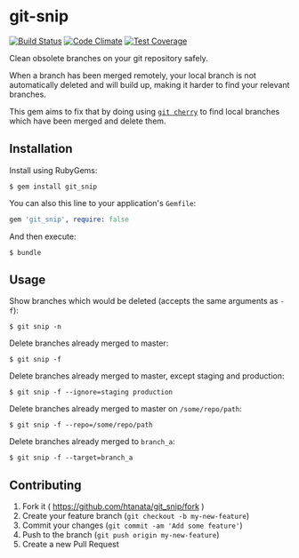 # git-snip

[![Build Status](https://travis-ci.org/htanata/git_snip.svg?branch=master)](https://travis-ci.org/htanata/git_snip)
[![Code Climate](https://codeclimate.com/github/htanata/git_snip/badges/gpa.svg)](https://codeclimate.com/github/htanata/git_snip)
[![Test Coverage](https://codeclimate.com/github/htanata/git_snip/badges/coverage.svg)](https://codeclimate.com/github/htanata/git_snip)

Clean obsolete branches on your git repository safely.

When a branch has been merged remotely, your local branch is not automatically
deleted and will build up, making it harder to find your relevant branches.

This gem aims to fix that by doing using [`git cherry`][git-cherry] to find
local branches which have been merged and delete them.

## Installation

Install using RubyGems:

    $ gem install git_snip

You can also this line to your application's `Gemfile`:

```ruby
gem 'git_snip', require: false
```

And then execute:

    $ bundle

## Usage

Show branches which would be deleted (accepts the same arguments as `-f`):

    $ git snip -n

Delete branches already merged to master:

    $ git snip -f

Delete branches already merged to master, except staging and production:

    $ git snip -f --ignore=staging production

Delete branches already merged to master on `/some/repo/path`:

    $ git snip -f --repo=/some/repo/path

Delete branches already merged to `branch_a`:

    $ git snip -f --target=branch_a

## Contributing

1. Fork it ( https://github.com/htanata/git_snip/fork )
2. Create your feature branch (`git checkout -b my-new-feature`)
3. Commit your changes (`git commit -am 'Add some feature'`)
4. Push to the branch (`git push origin my-new-feature`)
5. Create a new Pull Request

[git-cherry]: http://git-scm.com/docs/git-cherry

